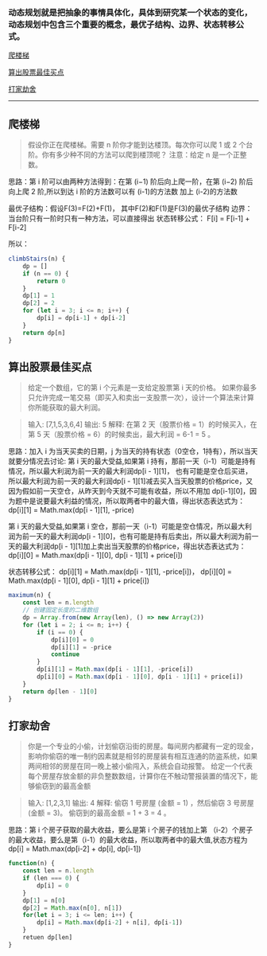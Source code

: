### 动态规划就是把抽象的事情具体化，具体到研究某一个状态的变化，动态规划中包含三个重要的概念，最优子结构、边界、状态转移公式。

[爬楼梯](#stairs)

[算出股票最佳买点](#buy)

[打家劫舍](#rob)

---
<span id="stairs"></span>
## 爬楼梯

>假设你正在爬楼梯。需要 n 阶你才能到达楼顶。每次你可以爬 1 或 2 个台阶。你有多少种不同的方法可以爬到楼顶呢？
注意：给定 n 是一个正整数。

思路：第 i 阶可以由两种方法得到：在第 (i−1) 阶后向上爬一阶，在第 (i−2) 阶后向上爬 2 阶,所以到达 i 阶的方法数可以有 (i-1)的方法数 加上 (i-2)的方法数

最优子结构：假设F(3)=F(2)+F(1)， 其中F(2)和F(1)是F(3)的最优子结构
边界： 当台阶只有一阶时只有一种方法，可以直接得出
状态转移公式： F[i] = F[i-1] + F[i-2]

所以：
```javascript
climbStairs(n) {
    dp = []
    if (n == 0) {
        return 0
    }
    dp[1] = 1
    dp[2] = 2
    for (let i = 3; i <= n; i++) {
        dp[i] = dp[i-1] + dp[i-2]
    }
    return dp[n]
}
```
<span id="buy"></span>
## 算出股票最佳买点

>给定一个数组，它的第 i 个元素是一支给定股票第 i 天的价格。
如果你最多只允许完成一笔交易（即买入和卖出一支股票一次），设计一个算法来计算你所能获取的最大利润。

>输入: [7,1,5,3,6,4]
输出: 5
解释: 在第 2 天（股票价格 = 1）的时候买入，在第 5 天（股票价格 = 6）的时候卖出，最大利润 = 6-1 = 5 。

思路：加入 i 为当天买卖的日期，j 为当天的持有状态（0空仓，1持有），所以当天就要分情况去讨论:
第 i 天的最大受益,如果第 i 持有，那前一天（i-1）可能是持有情况，所以最大利润为前一天的最大利润dp[i - 1][1]， 也有可能是空仓后买进，所以最大利润为前一天的最大利润dp[i - 1][1]减去买入当天股票的价格price，又因为假如前一天空仓，从昨天到今天就不可能有收益，所以不用加 dp[i-1][0]，因为题中是说要最大利益的情况，所以取两者中的最大值，得出状态表达式为：dp[i][1] = Math.max(dp[i - 1][1], -price)

第 i 天的最大受益,如果第 i 空仓，那前一天（i-1）可能是空仓情况，所以最大利润为前一天的最大利润dp[i - 1][0]，也有可能是持有后卖出，所以最大利润为前一天的最大利润dp[i - 1][1]加上卖出当天股票的价格price，得出状态表达式为：dp[i][0] = Math.max(dp[i - 1][0], dp[i - 1][1] + price[i])

状态转移公式： dp[i][1] = Math.max(dp[i - 1][1], -price[i])， dp[i][0] = Math.max(dp[i - 1][0], dp[i - 1][1] + price[i])

```javascript
maximum(n) {
    const len = n.length
    // 创建固定长度的二维数组
    dp = Array.from(new Array(len), () => new Array(2))
    for (let i = 2; i <= n; i++) {
        if (i == 0) {
            dp[i][0] = 0
            dp[i][1] = -price
            continue
        }
        dp[i][1] = Math.max(dp[i - 1][1], -price[i])
        dp[i][0] = Math.max(dp[i - 1][0], dp[i - 1][1] + price[i])
    }
    return dp[len - 1][0]
}
```

<span id="rob"></span>
## 打家劫舍
>你是一个专业的小偷，计划偷窃沿街的房屋。每间房内都藏有一定的现金，影响你偷窃的唯一制约因素就是相邻的房屋装有相互连通的防盗系统，如果两间相邻的房屋在同一晚上被小偷闯入，系统会自动报警。
给定一个代表每个房屋存放金额的非负整数数组，计算你在不触动警报装置的情况下，能够偷窃到的最高金额

>输入: [1,2,3,1]
输出: 4
解释: 偷窃 1 号房屋 (金额 = 1) ，然后偷窃 3 号房屋 (金额 = 3)。
     偷窃到的最高金额 = 1 + 3 = 4 。

思路：第 i 个房子获取的最大收益，要么是第 i 个房子的钱加上第 （i-2）个房子的最大收益，要么是第（i-1）的最大收益，所以取两者中的最大值,状态方程为dp[i] = Math.max(dp[i-2] + dp[i], dp[i-1])
```javascript
function(n) {
    const len = n.length
    if (len === 0) {
        dp[i] = 0
    }
    dp[1] = n[0]
    dp[2] = Math.max(n[0], n[1])
    for(let i = 3; i <= len; i++) {
        dp[i] = Math.max(dp[i-2] + n[i], dp[i-1])
    }
    retuen dp[len]
}
```